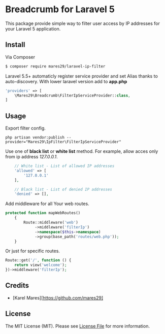 # Breadcrumb for Laravel 5

This package provide simple way to filter user access by IP addresses for your Laravel 5 application.

## Install

Via Composer

``` bash
$ composer require mares29/laravel-ip-filter
```

Laravel 5.5+ automaticly register service provider and set Alias thanks to auto-discovery. With lower laravel version add to **app.php** 

``` php
'providers' => [
	\Mares29\Breadcrumb\FilterIpServiceProvider::class,
]
```

## Usage

Export filter config.

``` terminal
php artisan vendor:publish --provider="Mares29\IpFilter\FilterIpServiceProvider"
```

Use one of **black list** or **white list** method. For example, allow acces only from ip address *127.0.0.1*.

``` php
	// White list - List of allowed IP addresses
	'allowed' => [
		'127.0.0.1'
	],

	// Black list - List of denied IP addresses
	'denied' => [],
```

Add middleware for all Your web routes.

``` php
protected function mapWebRoutes()
    {
        Route::middleware('web')
             ->middleware('filterIp')
             ->namespace($this->namespace)
             ->group(base_path('routes/web.php'));
    }
```
Or just for specific routes.

``` php
Route::get('/', function () {
    return view('welcome');
})->middleware('filterIp');
```

## Credits

- [Karel Mares][https://github.com/mares29]

## License

The MIT License (MIT). Please see [License File](LICENSE.md) for more information.

